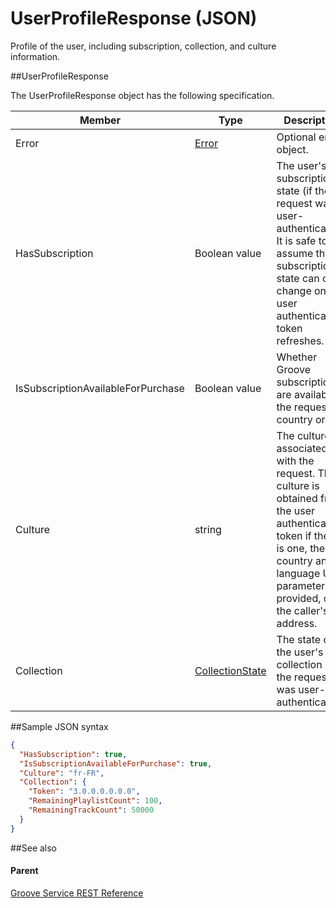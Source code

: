 # UserProfileResponse (JSON) 

Profile of the user, including subscription, collection, and culture information. 

##UserProfileResponse

The UserProfileResponse object has the following specification.

| **Member**                         | **Type**                                                             | **Description**                                                                                                                                                                                       |
|------------------------------------|----------------------------------------------------------------------|-------------------------------------------------------------------------------------------------------------------------------------------------------------------------------------------------------|
| Error                              | [Error](JSON_Error.md)                     | Optional error object.                                                                                                                                                                                |
| HasSubscription                    | Boolean value                                                        | The user's subscription state (if the request was user-authenticated). It is safe to assume that subscription state can only change on user authentication token refreshes.                           |
| IsSubscriptionAvailableForPurchase | Boolean value                                                        | Whether Groove subscriptions are available in the request's country or not.                                                                                                                           |
| Culture                            | string                                                               | The culture associated with the request. The culture is obtained from the user authentication token if there is one, the country and language URL parameters if provided, or the caller's IP address. |
| Collection                         | [CollectionState](JSON_CollectionState.mD) | The state of the user's collection (if the request was user-authenticated).                                                                                                                           |

##Sample JSON syntax
```json
{
  "HasSubscription": true,
  "IsSubscriptionAvailableForPurchase": true,
  "Culture": "fr-FR",
  "Collection": {
    "Token": "3.0.0.0.0.0.0",
    "RemainingPlaylistCount": 100,
    "RemainingTrackCount": 50000
  }
}
```
##See also


#### Parent
[Groove Service REST Reference](Groove%20Service%20REST$20Reference.md)
